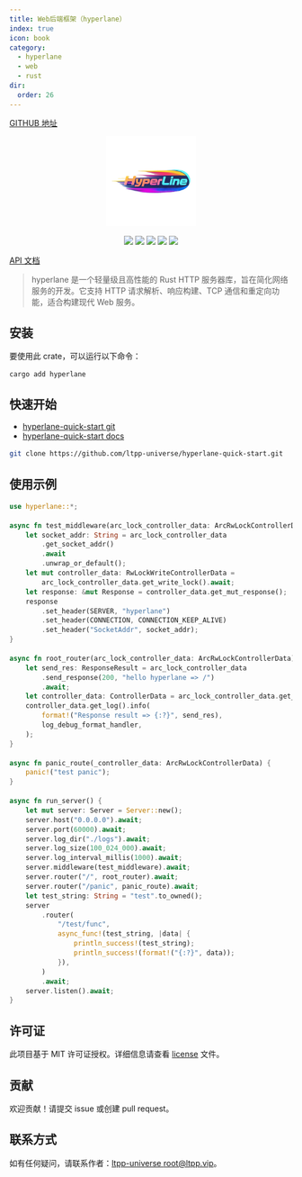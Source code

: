 ```yaml
---
title: Web后端框架（hyperlane）
index: true
icon: book
category:
  - hyperlane
  - web
  - rust
dir:
  order: 26
---
```


<Share colorful />

[GITHUB 地址](https://github.com/ltpp-universe/hyperlane)

<center>

<img src="./img/logo.png" alt="" height="160">

[![](https://img.shields.io/crates/v/hyperlane.svg)](https://crates.io/crates/hyperlane)
[![](https://img.shields.io/crates/d/hyperlane.svg)](https://img.shields.io/crates/d/hyperlane.svg)
[![](https://docs.rs/hyperlane/badge.svg)](https://docs.rs/hyperlane)
[![](https://github.com/ltpp-universe/hyperlane/workflows/Rust/badge.svg)](https://github.com/ltpp-universe/hyperlane/actions?query=workflow:Rust)
[![](https://img.shields.io/crates/l/hyperlane.svg)](./license)

</center>

[API 文档](https://docs.rs/hyperlane/latest/hyperlane/)

> hyperlane 是一个轻量级且高性能的 Rust HTTP 服务器库，旨在简化网络服务的开发。它支持 HTTP 请求解析、响应构建、TCP 通信和重定向功能，适合构建现代 Web 服务。

## 安装

要使用此 crate，可以运行以下命令：

```shell
cargo add hyperlane
```

## 快速开始

- [hyperlane-quick-start git](https://github.com/ltpp-universe/hyperlane-quick-start)
- [hyperlane-quick-start docs](https://docs.ltpp.vip/hyperlane/quick-start/)

```sh
git clone https://github.com/ltpp-universe/hyperlane-quick-start.git
```

## 使用示例

```rust
use hyperlane::*;

async fn test_middleware(arc_lock_controller_data: ArcRwLockControllerData) {
    let socket_addr: String = arc_lock_controller_data
        .get_socket_addr()
        .await
        .unwrap_or_default();
    let mut controller_data: RwLockWriteControllerData =
        arc_lock_controller_data.get_write_lock().await;
    let response: &mut Response = controller_data.get_mut_response();
    response
        .set_header(SERVER, "hyperlane")
        .set_header(CONNECTION, CONNECTION_KEEP_ALIVE)
        .set_header("SocketAddr", socket_addr);
}

async fn root_router(arc_lock_controller_data: ArcRwLockControllerData) {
    let send_res: ResponseResult = arc_lock_controller_data
        .send_response(200, "hello hyperlane => /")
        .await;
    let controller_data: ControllerData = arc_lock_controller_data.get_controller_data().await;
    controller_data.get_log().info(
        format!("Response result => {:?}", send_res),
        log_debug_format_handler,
    );
}

async fn panic_route(_controller_data: ArcRwLockControllerData) {
    panic!("test panic");
}

async fn run_server() {
    let mut server: Server = Server::new();
    server.host("0.0.0.0").await;
    server.port(60000).await;
    server.log_dir("./logs").await;
    server.log_size(100_024_000).await;
    server.log_interval_millis(1000).await;
    server.middleware(test_middleware).await;
    server.router("/", root_router).await;
    server.router("/panic", panic_route).await;
    let test_string: String = "test".to_owned();
    server
        .router(
            "/test/func",
            async_func!(test_string, |data| {
                println_success!(test_string);
                println_success!(format!("{:?}", data));
            }),
        )
        .await;
    server.listen().await;
}
```

## 许可证

此项目基于 MIT 许可证授权。详细信息请查看 [license](license) 文件。

## 贡献

欢迎贡献！请提交 issue 或创建 pull request。

## 联系方式

如有任何疑问，请联系作者：[ltpp-universe <root@ltpp.vip>](mailto:root@ltpp.vip)。

<Bottom />
